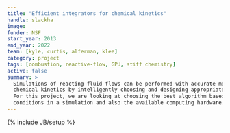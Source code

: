 ```yaml
---
title: "Efficient integrators for chemical kinetics"
handle: slackha
image:
funder: NSF
start_year: 2013
end_year: 2022
team: [kyle, curtis, alferman, klee]
category: project
tags: [combustion, reactive-flow, GPU, stiff chemistry]
active: false
summary: >
  Simulations of reacting fluid flows can be performed with accurate models for
  chemical kinetics by intelligently choosing and designing appropriate solvers.
  For this project, we are looking at choosing the best algorithm based on local
  conditions in a simulation and also the available computing hardware.
---
```

{% include JB/setup %}
